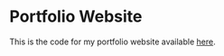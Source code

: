 # Portfolio Website

This is the code for my portfolio website available [here](https://dalvat.github.io/portfolio).
